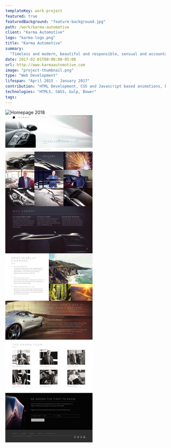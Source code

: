 ```yaml
---
templateKey: work-project
featured: true
featuredBackground: "feature-background.jpg"
path: /work/karma-automotive
client: "Karma Automotive"
logo: "karma-logo.png"
title: "Karma Automotive"
summary:
  "Timeless and modern, beautiful and responsible, sensual and accountable, for people who want to experience a car. Born and bred in California, influenced by the mountains, the desert, the ocean, the light."
date: 2017-02-01T00:00:00-05:00
url: http://www.karmaautomotive.com
image: "project-thumbnail.png"
type: "Web Development"
lifespan: "April 2015 - January 2017"
contribution: "HTML Development, CSS and Javascript based animations, background video"
technologies: "HTML5, SASS, Gulp, Bower"
tags:
---
```

![Homepage 2018](homepage-2018.png)  
![Homepage 2016](homepage-original.jpg)
